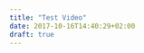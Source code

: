 ```yaml
---
title: "Test Video"
date: 2017-10-16T14:40:29+02:00
draft: true
---
```

<div id="scene-wrapper">
    <div id="video-player"></div>
    <div id="scene-elements"></div>
</div>
<div id="video-info"></div>